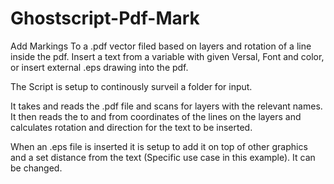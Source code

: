 # Ghostscript-Pdf-Mark
Add Markings To a .pdf vector filed based on layers and rotation of a line inside the pdf. 
Insert a text from a variable with given Versal, Font and color, or insert external .eps drawing into the pdf.

The Script is setup to continously surveil a folder for input.

It takes and reads the .pdf file and scans for layers with the relevant names. It then reads the to and from coordinates of the lines on the layers and calculates
rotation and direction for the text to be inserted.

When an .eps file is inserted it is setup to add it on top of other graphics and a set distance from the text (Specific use case in this example). It can be changed.
